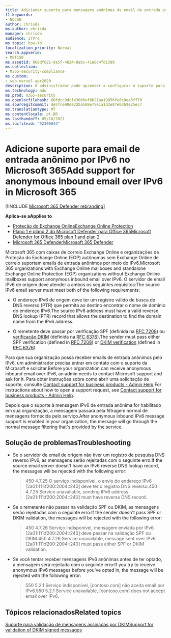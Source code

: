 ```yaml
---
title: Adicionar suporte para mensagens anônimas de email de entrada por IPv6
f1.keywords:
- NOCSH
author: chrisda
ms.author: chrisda
manager: chrisda
audience: ITPro
ms.topic: how-to
localization_priority: Normal
search.appverid:
- MET150
ms.assetid: b68df621-0a5f-4824-8abc-41e0c4fd1398
ms.collection:
- M365-security-compliance
ms.custom:
- seo-marvel-apr2020
description: O administrador pode aprender a configurar o suporte para emails de entrada anônimos de fontes IPv6 em Exchange Online e Proteção do Exchange Online.
ms.technology: mdo
ms.prod: m365-security
ms.openlocfilehash: 80fdcc9dcfe3006ef8b21aa19856fe8c0ea3ff70
ms.sourcegitcommit: de5fce90de22ba588e75e1a1d2e87e03b9e25ec7
ms.translationtype: MT
ms.contentlocale: pt-BR
ms.lasthandoff: 05/10/2021
ms.locfileid: "52300044"
---
```

# <a name="add-support-for-anonymous-inbound-email-over-ipv6-in-microsoft-365"></a><span data-ttu-id="0a92b-103">Adicione suporte para email de entrada anônimo por IPv6 no Microsoft 365</span><span class="sxs-lookup"><span data-stu-id="0a92b-103">Add support for anonymous inbound email over IPv6 in Microsoft 365</span></span>

[!INCLUDE [Microsoft 365 Defender rebranding](../includes/microsoft-defender-for-office.md)]

<span data-ttu-id="0a92b-104">**Aplica-se a**</span><span class="sxs-lookup"><span data-stu-id="0a92b-104">**Applies to**</span></span>
- [<span data-ttu-id="0a92b-105">Proteção do Exchange Online</span><span class="sxs-lookup"><span data-stu-id="0a92b-105">Exchange Online Protection</span></span>](exchange-online-protection-overview.md)
- [<span data-ttu-id="0a92b-106">Plano 1 e plano 2 do Microsoft Defender para Office 365</span><span class="sxs-lookup"><span data-stu-id="0a92b-106">Microsoft Defender for Office 365 plan 1 and plan 2</span></span>](defender-for-office-365.md)
- [<span data-ttu-id="0a92b-107">Microsoft 365 Defender</span><span class="sxs-lookup"><span data-stu-id="0a92b-107">Microsoft 365 Defender</span></span>](../defender/microsoft-365-defender.md)

<span data-ttu-id="0a92b-108">Microsoft 365 com caixas de correio Exchange Online e organizações de Proteção do Exchange Online (EOP) autônomas sem Exchange Online de correio suportam emails de entrada anônimos por meio do IPv6.</span><span class="sxs-lookup"><span data-stu-id="0a92b-108">Microsoft 365 organizations with Exchange Online mailboxes and standalone Exchange Online Protection (EOP) organizations without Exchange Online mailboxes support anonymous inbound email over IPv6.</span></span> <span data-ttu-id="0a92b-109">O servidor de email IPv6 de origem deve atender a ambos os seguintes requisitos:</span><span class="sxs-lookup"><span data-stu-id="0a92b-109">The source IPv6 email server must meet both of the following requirements:</span></span>

- <span data-ttu-id="0a92b-110">O endereço IPv6 de origem deve ter um registro válido de busca de DNS reverso (PTR) que permita ao destino encontrar o nome de domínio do endereço IPv6.</span><span class="sxs-lookup"><span data-stu-id="0a92b-110">The source IPv6 address must have a valid reverse DNS lookup (PTR) record that allows the destination to find the domain name from the IPv6 address.</span></span>

- <span data-ttu-id="0a92b-111">O remetente deve passar por verificação SPF (definida na [RFC 7208](https://tools.ietf.org/html/rfc7208)) ou [verificação DKIM](http://dkim.org/) (definida na [RFC 6376](https://www.rfc-editor.org/rfc/rfc6376.txt)).</span><span class="sxs-lookup"><span data-stu-id="0a92b-111">The sender must pass either SPF verification (defined in [RFC 7208](https://tools.ietf.org/html/rfc7208)) or [DKIM verification](http://dkim.org/) (defined in [RFC 6376](https://www.rfc-editor.org/rfc/rfc6376.txt)).</span></span>

<span data-ttu-id="0a92b-112">Para que sua organização possa receber emails de entrada anônimos pelo IPv6, um administrador precisa entrar em contato com o suporte da Microsoft e solicitar.</span><span class="sxs-lookup"><span data-stu-id="0a92b-112">Before your organization can receive anonymous inbound email over IPv6, an admin needs to contact Microsoft support and ask for it.</span></span> <span data-ttu-id="0a92b-113">Para obter instruções sobre como abrir uma solicitação de suporte, consulte [Contact support for business products - Admin Help](../../business-video/get-help-support.md).</span><span class="sxs-lookup"><span data-stu-id="0a92b-113">For instructions about how to open a support request, see [Contact support for business products - Admin Help](../../business-video/get-help-support.md).</span></span>

<span data-ttu-id="0a92b-114">Depois que o suporte à mensagem IPv6 de entrada anônima for habilitado em sua organização, a mensagem passará pela filtragem normal de mensagens fornecida pelo serviço.</span><span class="sxs-lookup"><span data-stu-id="0a92b-114">After anonymous inbound IPv6 message support is enabled in your organization, the message will go through the normal message filtering that's provided by the service.</span></span>

## <a name="troubleshooting"></a><span data-ttu-id="0a92b-115">Solução de problemas</span><span class="sxs-lookup"><span data-stu-id="0a92b-115">Troubleshooting</span></span>

- <span data-ttu-id="0a92b-116">Se o servidor de email de origem não tiver um registro de pesquisa DNS reverso IPv6, as mensagens serão rejeitadas com o seguinte erro:</span><span class="sxs-lookup"><span data-stu-id="0a92b-116">If the source email server doesn't have an IPv6 reverse DNS lookup record, the messages will be rejected with the following error:</span></span>

  > <span data-ttu-id="0a92b-117">450 4.7.25 O serviço indisponível, o envio do endereço IPv6 [2a01:111:f200:2004::240] deve ter o registro DNS reverso.</span><span class="sxs-lookup"><span data-stu-id="0a92b-117">450 4.7.25 Service unavailable, sending IPv6 address [2a01:111:f200:2004::240] must have reverse DNS record.</span></span>

- <span data-ttu-id="0a92b-118">Se o remetente não passar na validação SPF ou DKIM, as mensagens serão rejeitadas com o seguinte erro:</span><span class="sxs-lookup"><span data-stu-id="0a92b-118">If the sender doesn't pass SPF or DKIM validation, the messages will be rejected with the following error:</span></span>

  > <span data-ttu-id="0a92b-119">450 4.7.26 Serviço indisponível, mensagem enviada por IPv6 [2a01:111:f200:2004::240] deve passar na validação SPF ou DKIM.</span><span class="sxs-lookup"><span data-stu-id="0a92b-119">450 4.7.26 Service unavailable, message sent over IPv6 [2a01:111:f200:2004::240] must pass either SPF or DKIM validation.</span></span>

- <span data-ttu-id="0a92b-120">Se você tentar receber mensagens IPv6 anônimas antes de ter optado, a mensagem será rejeitada com o seguinte erro:</span><span class="sxs-lookup"><span data-stu-id="0a92b-120">If you try to receive anonymous IPv6 messages before you've opted in, the message will be rejected with the following error:</span></span>

  > <span data-ttu-id="0a92b-121">550 5.2.1 Serviço indisponível, [contoso.com] não aceita email por IPv6.</span><span class="sxs-lookup"><span data-stu-id="0a92b-121">550 5.2.1 Service unavailable, [contoso.com] does not accept email over IPv6.</span></span>

## <a name="related-topics"></a><span data-ttu-id="0a92b-122">Tópicos relacionados</span><span class="sxs-lookup"><span data-stu-id="0a92b-122">Related topics</span></span>

[<span data-ttu-id="0a92b-123">Suporte para validação de mensagens assinadas por DKIM</span><span class="sxs-lookup"><span data-stu-id="0a92b-123">Support for validation of DKIM signed messages</span></span>](support-for-validation-of-dkim-signed-messages.md)
